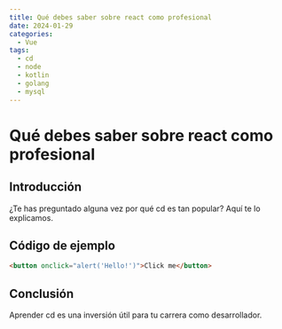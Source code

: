 ```yaml
---
title: Qué debes saber sobre react como profesional
date: 2024-01-29
categories:
  - Vue
tags:
  - cd
  - node
  - kotlin
  - golang
  - mysql
---
```


# Qué debes saber sobre react como profesional

## Introducción

¿Te has preguntado alguna vez por qué cd es tan popular? Aquí te lo explicamos.

## Código de ejemplo

```html
<button onclick="alert('Hello!')">Click me</button>
```

## Conclusión

Aprender cd es una inversión útil para tu carrera como desarrollador.